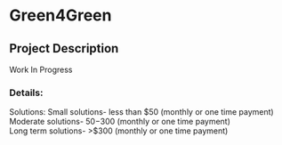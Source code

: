 # Green4Green

## Project Description
Work In Progress

### Details:
Solutions:
Small solutions- less than $50 (monthly or one time payment)<br/>
Moderate solutions- $50-$300 (monthly or one time payment)<br/>
Long term solutions- >$300 (monthly or one time payment)<br/>
